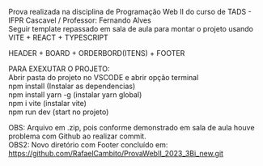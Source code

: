 Prova realizada na disciplina de Programação Web II do curso de TADS - IFPR Cascavel / Professor: Fernando Alves <br />
Seguir template repassado em sala de aula para montar o projeto usando VITE + REACT + TYPESCRIPT<br />

HEADER + BOARD + ORDERBORD(ITENS) + FOOTER<br />

PARA EXEXUTAR O PROJETO: <br />
Abrir pasta do projeto no VSCODE e abrir opção terminal<br />
npm install (Instalar as dependencias)<br />
npm install yarn -g (instalar yarn global)<br />
npm i vite (instalar vite)<br />
npm run dev (start no projeto)<br />

OBS: Arquivo em .zip, pois conforme demonstrado em sala de aula houve problema com Github ao realizar commit.<br />
OBS2: Novo diretório com Footer concluído em: https://github.com/RafaelCambito/ProvaWebII_2023_3Bi_new.git
